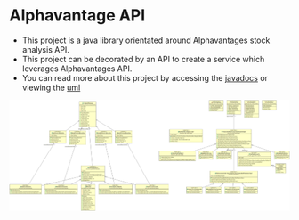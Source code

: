 # Alphavantage API
* This project is a java library orientated around Alphavantages stock analysis API.
* This project can be decorated by an API to create a service which leverages Alphavantages API.
* You can read more about this project by accessing the [javadocs](docs/index.html) or viewing the [uml](./https://raw.githubusercontent.com/Git-Leon/spring.alphavantagewrapper/master/uml.png)

<img src = "./uml.png">